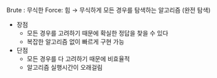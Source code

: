 Brute : 무식한 Force: 힘
→ 무식하게 모든 경우를 탐색하는 알고리즘 (완전 탐색)
- 장점 
	- 모든 경우를 고려하기 때문에 확실한 정답을 찾을 수 있다
	- 복잡한 알고리즘 없이 빠르게 구현 가능
- 단점
	- 모든 경우를 다 고려하기 때문에 비효율적
	- 알고리즘 실행시간이 오래걸림
	
